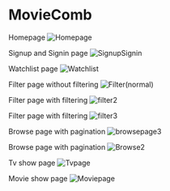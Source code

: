 # MovieComb

Homepage
![Homepage](https://user-images.githubusercontent.com/6544696/156791952-8bf22c6b-0ab4-4701-9ec9-3591a2941bad.png)

Signup and Signin page
![SignupSignin](https://user-images.githubusercontent.com/6544696/156792068-6cc2304f-e476-4490-b008-764519e55566.png)

Watchlist page
![Watchlist](https://user-images.githubusercontent.com/6544696/156792100-b4cd8510-6701-4636-be9e-ace0efb9c670.png)

Filter page without filtering
![Filter(normal)](https://user-images.githubusercontent.com/6544696/156792160-a7039e42-498a-43c0-aebe-1804c43b0ac4.png)

Filter page with filtering
![filter2](https://user-images.githubusercontent.com/6544696/156792207-8cef614b-1d81-4587-887a-967b9f7f54ee.png)

Filter page with filtering
![filter3](https://user-images.githubusercontent.com/6544696/156792248-0ef482ca-9ee8-44d4-9c6b-80c5b778d949.png)

Browse page with pagination
![browsepage3](https://user-images.githubusercontent.com/6544696/156812565-483801a5-d7aa-4627-a17c-93112e934ae5.png)

Browse page with pagination
![Browse2](https://user-images.githubusercontent.com/6544696/156792348-232f18d8-1dd4-4cec-b3a7-369ab0eacaf5.png)

Tv show page
![Tvpage](https://user-images.githubusercontent.com/6544696/156812070-44b638de-ef9a-4398-9742-99aedd468904.png)

Movie show page
![Moviepage](https://user-images.githubusercontent.com/6544696/156812091-8ce33a8c-741b-4045-baa1-3b310bf56793.png)
